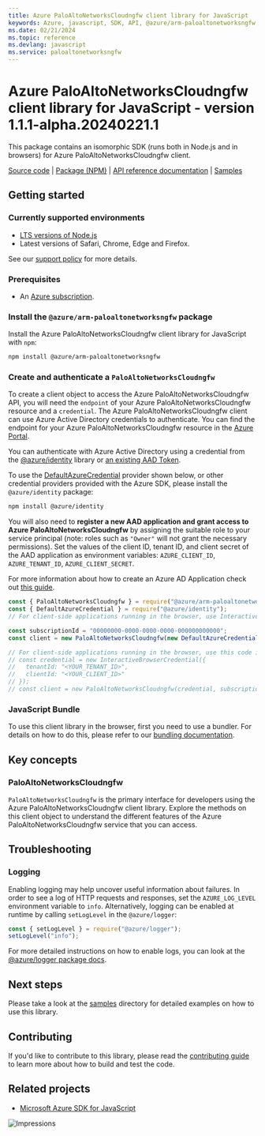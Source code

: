```yaml
---
title: Azure PaloAltoNetworksCloudngfw client library for JavaScript
keywords: Azure, javascript, SDK, API, @azure/arm-paloaltonetworksngfw, paloaltonetworksngfw
ms.date: 02/21/2024
ms.topic: reference
ms.devlang: javascript
ms.service: paloaltonetworksngfw
---
```

# Azure PaloAltoNetworksCloudngfw client library for JavaScript - version 1.1.1-alpha.20240221.1 


This package contains an isomorphic SDK (runs both in Node.js and in browsers) for Azure PaloAltoNetworksCloudngfw client.



[Source code](https://github.com/Azure/azure-sdk-for-js/tree/main/sdk/paloaltonetworksngfw/arm-paloaltonetworksngfw) |
[Package (NPM)](https://www.npmjs.com/package/@azure/arm-paloaltonetworksngfw) |
[API reference documentation](/javascript/api/@azure/arm-paloaltonetworksngfw) |
[Samples](https://github.com/Azure-Samples/azure-samples-js-management)

## Getting started

### Currently supported environments

- [LTS versions of Node.js](https://github.com/nodejs/release#release-schedule)
- Latest versions of Safari, Chrome, Edge and Firefox.

See our [support policy](https://github.com/Azure/azure-sdk-for-js/blob/main/SUPPORT.md) for more details.

### Prerequisites

- An [Azure subscription][azure_sub].

### Install the `@azure/arm-paloaltonetworksngfw` package

Install the Azure PaloAltoNetworksCloudngfw client library for JavaScript with `npm`:

```bash
npm install @azure/arm-paloaltonetworksngfw
```

### Create and authenticate a `PaloAltoNetworksCloudngfw`

To create a client object to access the Azure PaloAltoNetworksCloudngfw API, you will need the `endpoint` of your Azure PaloAltoNetworksCloudngfw resource and a `credential`. The Azure PaloAltoNetworksCloudngfw client can use Azure Active Directory credentials to authenticate.
You can find the endpoint for your Azure PaloAltoNetworksCloudngfw resource in the [Azure Portal][azure_portal].

You can authenticate with Azure Active Directory using a credential from the [@azure/identity][azure_identity] library or [an existing AAD Token](https://github.com/Azure/azure-sdk-for-js/blob/master/sdk/identity/identity/samples/AzureIdentityExamples.md#authenticating-with-a-pre-fetched-access-token).

To use the [DefaultAzureCredential][defaultazurecredential] provider shown below, or other credential providers provided with the Azure SDK, please install the `@azure/identity` package:

```bash
npm install @azure/identity
```

You will also need to **register a new AAD application and grant access to Azure PaloAltoNetworksCloudngfw** by assigning the suitable role to your service principal (note: roles such as `"Owner"` will not grant the necessary permissions).
Set the values of the client ID, tenant ID, and client secret of the AAD application as environment variables: `AZURE_CLIENT_ID`, `AZURE_TENANT_ID`, `AZURE_CLIENT_SECRET`.

For more information about how to create an Azure AD Application check out [this guide](/azure/active-directory/develop/howto-create-service-principal-portal).

```javascript
const { PaloAltoNetworksCloudngfw } = require("@azure/arm-paloaltonetworksngfw");
const { DefaultAzureCredential } = require("@azure/identity");
// For client-side applications running in the browser, use InteractiveBrowserCredential instead of DefaultAzureCredential. See https://aka.ms/azsdk/js/identity/examples for more details.

const subscriptionId = "00000000-0000-0000-0000-000000000000";
const client = new PaloAltoNetworksCloudngfw(new DefaultAzureCredential(), subscriptionId);

// For client-side applications running in the browser, use this code instead:
// const credential = new InteractiveBrowserCredential({
//   tenantId: "<YOUR_TENANT_ID>",
//   clientId: "<YOUR_CLIENT_ID>"
// });
// const client = new PaloAltoNetworksCloudngfw(credential, subscriptionId);
```


### JavaScript Bundle
To use this client library in the browser, first you need to use a bundler. For details on how to do this, please refer to our [bundling documentation](https://aka.ms/AzureSDKBundling).

## Key concepts

### PaloAltoNetworksCloudngfw

`PaloAltoNetworksCloudngfw` is the primary interface for developers using the Azure PaloAltoNetworksCloudngfw client library. Explore the methods on this client object to understand the different features of the Azure PaloAltoNetworksCloudngfw service that you can access.

## Troubleshooting

### Logging

Enabling logging may help uncover useful information about failures. In order to see a log of HTTP requests and responses, set the `AZURE_LOG_LEVEL` environment variable to `info`. Alternatively, logging can be enabled at runtime by calling `setLogLevel` in the `@azure/logger`:

```javascript
const { setLogLevel } = require("@azure/logger");
setLogLevel("info");
```

For more detailed instructions on how to enable logs, you can look at the [@azure/logger package docs](https://github.com/Azure/azure-sdk-for-js/tree/main/sdk/core/logger).

## Next steps

Please take a look at the [samples](https://github.com/Azure-Samples/azure-samples-js-management) directory for detailed examples on how to use this library.

## Contributing

If you'd like to contribute to this library, please read the [contributing guide](https://github.com/Azure/azure-sdk-for-js/blob/main/CONTRIBUTING.md) to learn more about how to build and test the code.

## Related projects

- [Microsoft Azure SDK for JavaScript](https://github.com/Azure/azure-sdk-for-js)

![Impressions](https://azure-sdk-impressions.azurewebsites.net/api/impressions/azure-sdk-for-js%2Fsdk%2Fpaloaltonetworksngfw%2Farm-paloaltonetworksngfw%2FREADME.png)

[azure_cli]: /cli/azure
[azure_sub]: https://azure.microsoft.com/free/
[azure_sub]: https://azure.microsoft.com/free/
[azure_portal]: https://portal.azure.com
[azure_identity]: https://github.com/Azure/azure-sdk-for-js/tree/main/sdk/identity/identity
[defaultazurecredential]: https://github.com/Azure/azure-sdk-for-js/tree/main/sdk/identity/identity#defaultazurecredential

